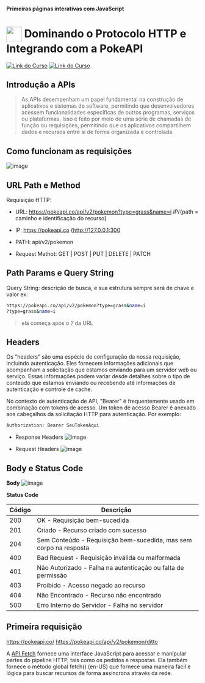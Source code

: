 #### Primeiras páginas interativas com JavaScript

<h1>
    <a href="https://www.dio.me/">
     <img align="center" width="40px" src="https://hermes.digitalinnovation.one/assets/diome/logo-minimized.png"></a>
    <span>Dominando o Protocolo HTTP e Integrando com a PokeAPI</span>
</h1>

[![Link do Curso](https://img.shields.io/badge/▶-000?style=for-the-badge&logo=movie&logoColor=E94D5F)](https://web.dio.me/course/entendendo-o-funcionamento-do-protocolo-http/learning/ab012d61-df5e-44f0-983d-bac23af0bf13?back=/track/santander-bootcamp-2023-fullstack-java-angular&tab=undefined&moduleId=undefined) 
[![Link do Curso](https://img.shields.io/badge/Acesse%20o%20Curso%20na%20Plataforma-E94D5F?style=for-the-badge)](https://web.dio.me/course/entendendo-o-funcionamento-do-protocolo-http/learning/ab012d61-df5e-44f0-983d-bac23af0bf13?back=/track/santander-bootcamp-2023-fullstack-java-angular&tab=undefined&moduleId=undefined) 

## Introdução a APIs

> As APIs desempenham um papel fundamental na construção de aplicativos e sistemas de software, permitindo que desenvolvedores acessem funcionalidades específicas de outros programas, serviços ou plataformas. Isso é feito por meio de uma série de chamadas de função ou requisições, permitindo que os aplicativos compartilhem dados e recursos entre si de forma organizada e controlada.

## Como funcionam as requisições
![image](https://github.com/Amanda-ribeiiro/BootcampSantander2023-FullStack-Java-Angular/assets/108890154/1255632a-a62b-4472-a8b4-4f9fb03354dc)

## URL Path e Method

Requisição HTTP:
- URL: https://pokeapi.co/api/v2/pokemon?type=grass&name=i
        ${IP}/${path = caminho e identificação do recurso}

- IP: https://pokeapi.co
      {http://127.0.0.1:300

- PATH: api/v2/pokemon

- Request Methot: GET | POST | PUT | DELETE | PATCH

## Path Params e Query String

Query String: descrição de busca, e sua estrutura sempre será de chave e valor ex: 

```bash
https://pokeapi.co/api/v2/pokemon?type=grass&name=i
?type=grass&name=i
```
> ela começa após o *?* da URL

## Headers

Os "headers" são uma espécie de configuração da nossa requisição, incluindo autenticação. Eles fornecem informações adicionais que acompanham a solicitação que estamos enviando para um servidor web ou serviço. Essas informações podem variar desde detalhes sobre o tipo de conteúdo que estamos enviando ou recebendo até informações de autenticação e controle de cache.

No contexto de autenticação de API, "Bearer" é frequentemente usado em combinação com tokens de acesso. Um token de acesso Bearer é anexado aos cabeçalhos da solicitação HTTP para autenticação. Por exemplo:

````bash
Authorization: Bearer SeuTokenAqui
````

- Response Headers
![image](https://github.com/Amanda-ribeiiro/BootcampSantander2023-FullStack-Java-Angular/assets/108890154/0256d1ad-ff2a-4d39-9338-bc0dba04a654)

- Request Headers
![image](https://github.com/Amanda-ribeiiro/BootcampSantander2023-FullStack-Java-Angular/assets/108890154/04675bb2-49d4-4af5-bddc-0f8504a55dfe)

## Body e Status Code

**Body**
![image](https://github.com/Amanda-ribeiiro/BootcampSantander2023-FullStack-Java-Angular/assets/108890154/aa75e4c7-073e-4237-b558-6af7cc69f583)

**Status Code**

| Código | Descrição                                    |
|-------|----------------------------------------------|
| 200   | OK - Requisição bem-sucedida                |
| 201   | Criado - Recurso criado com sucesso         |
| 204   | Sem Conteúdo - Requisição bem-sucedida, mas sem corpo na resposta |
| 400   | Bad Request - Requisição inválida ou malformada |
| 401   | Não Autorizado - Falha na autenticação ou falta de permissão |
| 403   | Proibido - Acesso negado ao recurso          |
| 404   | Não Encontrado - Recurso não encontrado     |
| 500   | Erro Interno do Servidor - Falha no servidor |

## Primeira requisição

https://pokeapi.co/
https://pokeapi.co/api/v2/pokemon/ditto

A [API Fetch](https://developer.mozilla.org/pt-BR/docs/Web/API/Fetch_API/Using_Fetch) fornece uma interface JavaScript para acessar e manipular partes do pipeline HTTP, tais como os pedidos e respostas. Ela também fornece o método global fetch() (en-US) que fornece uma maneira fácil e lógica para buscar recursos de forma assíncrona através da rede.
